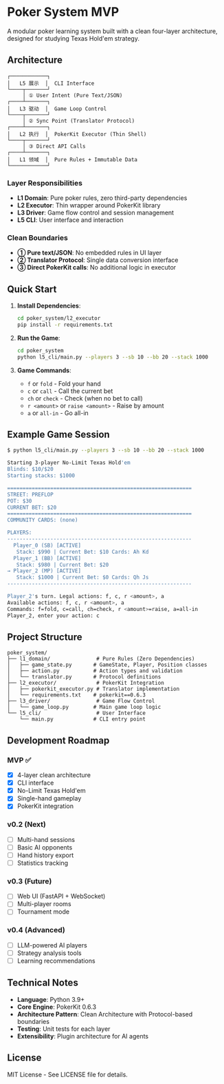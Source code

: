 # Poker System MVP

A modular poker learning system built with a clean four-layer architecture, designed for studying Texas Hold'em strategy.

## Architecture

```
┌────────────┐
│   L5 展示  │  CLI Interface
└────┬───────┘
     │ ① User Intent (Pure Text/JSON)
┌────┴───────┐
│   L3 驱动  │  Game Loop Control
└────┬───────┘
     │ ② Sync Point (Translator Protocol)
┌────┴───────┐
│   L2 执行  │  PokerKit Executor (Thin Shell)
└────┬───────┘
     │ ③ Direct API Calls
┌────┴───────┐
│   L1 领域  │  Pure Rules + Immutable Data
└────────────┘
```

### Layer Responsibilities

- **L1 Domain**: Pure poker rules, zero third-party dependencies
- **L2 Executor**: Thin wrapper around PokerKit library
- **L3 Driver**: Game flow control and session management
- **L5 CLI**: User interface and interaction

### Clean Boundaries

- **① Pure text/JSON**: No embedded rules in UI layer
- **② Translator Protocol**: Single data conversion interface
- **③ Direct PokerKit calls**: No additional logic in executor

## Quick Start

1. **Install Dependencies**:
   ```bash
   cd poker_system/l2_executor
   pip install -r requirements.txt
   ```

2. **Run the Game**:
   ```bash
   cd poker_system
   python l5_cli/main.py --players 3 --sb 10 --bb 20 --stack 1000
   ```

3. **Game Commands**:
   - `f` or `fold` - Fold your hand
   - `c` or `call` - Call the current bet
   - `ch` or `check` - Check (when no bet to call)
   - `r <amount>` or `raise <amount>` - Raise by amount
   - `a` or `all-in` - Go all-in

## Example Game Session

```bash
$ python l5_cli/main.py --players 3 --sb 10 --bb 20 --stack 1000

Starting 3-player No-Limit Texas Hold'em
Blinds: $10/$20
Starting stacks: $1000

============================================================
STREET: PREFLOP
POT: $30
CURRENT BET: $20
============================================================
COMMUNITY CARDS: (none)

PLAYERS:
------------------------------------------------------------
  Player_0 (SB) [ACTIVE]
   Stack: $990 | Current Bet: $10 Cards: Ah Kd
  Player_1 (BB) [ACTIVE]
   Stack: $980 | Current Bet: $20
→ Player_2 (MP) [ACTIVE]
   Stack: $1000 | Current Bet: $0 Cards: Qh Js
------------------------------------------------------------

Player_2's turn. Legal actions: f, c, r <amount>, a
Available actions: f, c, r <amount>, a
Commands: f=fold, c=call, ch=check, r <amount>=raise, a=all-in
Player_2, enter your action: c
```

## Project Structure

```
poker_system/
├── l1_domain/               # Pure Rules (Zero Dependencies)
│   ├── game_state.py       # GameState, Player, Position classes
│   ├── action.py           # Action types and validation
│   └── translator.py       # Protocol definitions
├── l2_executor/             # PokerKit Integration
│   ├── pokerkit_executor.py # Translator implementation
│   └── requirements.txt    # pokerkit==0.6.3
├── l3_driver/               # Game Flow Control
│   └── game_loop.py        # Main game loop logic
└── l5_cli/                  # User Interface
    └── main.py             # CLI entry point
```

## Development Roadmap

### MVP ✅
- [x] 4-layer clean architecture
- [x] CLI interface
- [x] No-Limit Texas Hold'em
- [x] Single-hand gameplay
- [x] PokerKit integration

### v0.2 (Next)
- [ ] Multi-hand sessions
- [ ] Basic AI opponents
- [ ] Hand history export
- [ ] Statistics tracking

### v0.3 (Future)
- [ ] Web UI (FastAPI + WebSocket)
- [ ] Multi-player rooms
- [ ] Tournament mode

### v0.4 (Advanced)
- [ ] LLM-powered AI players
- [ ] Strategy analysis tools
- [ ] Learning recommendations

## Technical Notes

- **Language**: Python 3.9+
- **Core Engine**: PokerKit 0.6.3
- **Architecture Pattern**: Clean Architecture with Protocol-based boundaries
- **Testing**: Unit tests for each layer
- **Extensibility**: Plugin architecture for AI agents

## License

MIT License - See LICENSE file for details.